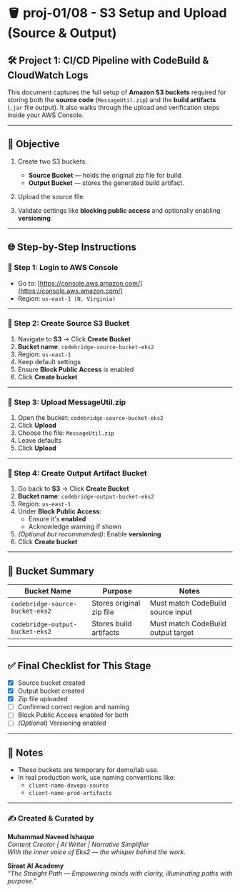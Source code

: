 # 🪣 proj-01/08 - S3 Setup and Upload (Source & Output)

## 🛠️ Project 1: CI/CD Pipeline with CodeBuild & CloudWatch Logs

This document captures the full setup of **Amazon S3 buckets** required for storing both the **source code** (`MessageUtil.zip`) and the **build artifacts** (`.jar` file output). It also walks through the upload and verification steps inside your AWS Console.

---

## 📍 Objective

1. Create two S3 buckets:
   - **Source Bucket** — holds the original zip file for build.
   - **Output Bucket** — stores the generated build artifact.

2. Upload the source file.
3. Validate settings like **blocking public access** and optionally enabling **versioning**.

---

## 🌐 Step-by-Step Instructions

### 🔹 Step 1: Login to AWS Console

- Go to: [https://console.aws.amazon.com/](https://console.aws.amazon.com/)
- Region: `us-east-1 (N. Virginia)`

---

### 🔹 Step 2: Create Source S3 Bucket

1. Navigate to **S3** → Click **Create Bucket**
2. **Bucket name**: `codebridge-source-bucket-eks2`
3. Region: `us-east-1`
4. Keep default settings
5. Ensure **Block Public Access** is enabled
6. Click **Create bucket**

---

### 🔹 Step 3: Upload MessageUtil.zip

1. Open the bucket: `codebridge-source-bucket-eks2`
2. Click **Upload**
3. Choose the file: `MessageUtil.zip`
4. Leave defaults
5. Click **Upload**

---

### 🔹 Step 4: Create Output Artifact Bucket

1. Go back to **S3** → Click **Create Bucket**
2. **Bucket name**: `codebridge-output-bucket-eks2`
3. Region: `us-east-1`
4. Under **Block Public Access**:
   - Ensure it's **enabled**
   - Acknowledge warning if shown
5. *(Optional but recommended)*: Enable **versioning**
6. Click **Create bucket**

---

## 📂 Bucket Summary

| Bucket Name                   | Purpose                     | Notes                           |
|------------------------------|-----------------------------|----------------------------------|
| `codebridge-source-bucket-eks2` | Stores original zip file     | Must match CodeBuild source input |
| `codebridge-output-bucket-eks2` | Stores build artifacts       | Must match CodeBuild output target |

---

## ✅ Final Checklist for This Stage

- [x] Source bucket created
- [x] Output bucket created
- [x] Zip file uploaded
- [ ] Confirmed correct region and naming
- [ ] Block Public Access enabled for both
- [ ] *(Optional)* Versioning enabled

---

## 📌 Notes

- These buckets are temporary for demo/lab use.
- In real production work, use naming conventions like:
  - `client-name-devops-source`
  - `client-name-prod-artifacts`

---

### ✍️ Created & Curated by  
**Muhammad Naveed Ishaque**  
_Content Creator | AI Writer | Narrative Simplifier_  
_With the inner voice of Eks2 — the whisper behind the work._  

**Siraat AI Academy**  
_“The Straight Path — Empowering minds with clarity, illuminating paths with purpose.”_
